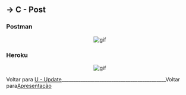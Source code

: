 ##  -> **C** - Post

### Postman
<p align="center">
  <img alt="gif" title="gif" src="./gif/.gif"/>
</p>

### Heroku
<p align="center">
  <img alt="gif" title="gif" src="./gif/.gif"/>
</p>


Voltar para [U - Update]()____________________________________________Voltar para[Apresentação]()